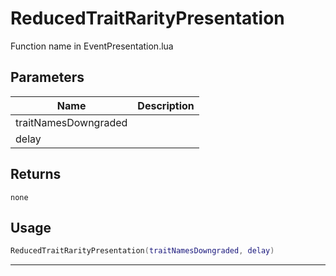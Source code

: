 # ReducedTraitRarityPresentation

Function name in EventPresentation.lua

## Parameters

| Name                 | Description |
| -------------------- | ----------- |
| traitNamesDowngraded |             |
| delay                |             |

## Returns

`none`

## Usage

```lua
ReducedTraitRarityPresentation(traitNamesDowngraded, delay)
```

---
